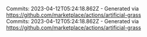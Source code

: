 Commits: 2023-04-12T05:24:18.862Z - Generated via https://github.com/marketplace/actions/artificial-grass
<br>
Commits: 2023-04-12T05:24:18.862Z - Generated via https://github.com/marketplace/actions/artificial-grass
<br>
